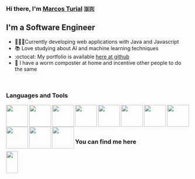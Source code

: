 <link href="https://languages.abranhe.com/logos.css" rel="stylesheet">

### Hi there, I'm [Marcos Turial](https://marcosturial.github.io) :brazil:

## I'm a Software Engineer 
 - 👨🏽‍💻Currently developing web applications with Java and Javascript
 - 📚 Love studying about AI and machine learning techniques
 - :octocat: My portfolio is available [here at github](https://marcosturial.github.io)
 - 🎋 I have a worm composter at home and incentive other people to do the same

<!-- <hr> -->
<br/>

### Languages and Tools
<img align="left" src="https://cdn.jsdelivr.net/gh/devicons/devicon/icons/java/java-original.svg" height="60">
<img align="left" src="https://cdn.jsdelivr.net/gh/devicons/devicon/icons/spring/spring-original.svg" height="60">
<img align="left" src="https://cdn.jsdelivr.net/gh/devicons/devicon/icons/quarkus/quarkus-original.svg" height="60">
<img align="left" src="https://cdn.jsdelivr.net/gh/devicons/devicon/icons/docker/docker-original.svg" height="60">
<img align="left" src="https://cdn.jsdelivr.net/gh/devicons/devicon/icons/kubernetes/kubernetes-plain.svg" height="60">
<img align="left" style="fill: #ff0000" src="https://cdn.jsdelivr.net/gh/devicons/devicon/icons/apachekafka/apachekafka-original.svg" height="60">
<img align="left" src="https://cdn.jsdelivr.net/gh/devicons/devicon/icons/redis/redis-original.svg" height="60">
<img align="left" src="https://cdn.jsdelivr.net/gh/devicons/devicon/icons/python/python-original.svg" height="60">
<img align="left" src="https://cdn.jsdelivr.net/gh/devicons/devicon/icons/javascript/javascript-original.svg" height="60">
<img align="left" src="https://cdn.jsdelivr.net/gh/devicons/devicon/icons/typescript/typescript-original.svg" height="60">
<img align="left" src="https://cdn.jsdelivr.net/gh/devicons/devicon/icons/angularjs/angularjs-original.svg" height="60">

<br/>
<br/>
<br/>
<br/>


### You can find me here
[<img height="60" width="32" src="https://cdn.jsdelivr.net/gh/devicons/devicon/icons/linkedin/linkedin-original.svg" />](https://www.linkedin.com/in/marcosturial/)

